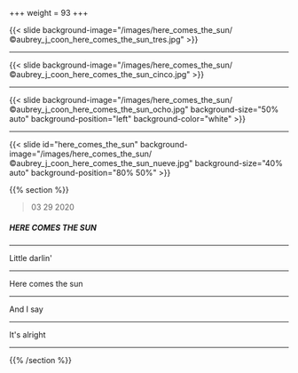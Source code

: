 +++
weight = 93
+++


{{< slide background-image="/images/here_comes_the_sun/©aubrey_j_coon_here_comes_the_sun_tres.jpg" >}}

---

{{< slide background-image="/images/here_comes_the_sun/©aubrey_j_coon_here_comes_the_sun_cinco.jpg" >}}


---

{{< slide background-image="/images/here_comes_the_sun/©aubrey_j_coon_here_comes_the_sun_ocho.jpg" background-size="50% auto" background-position="left" background-color="white" >}}

---

{{< slide id="here_comes_the_sun" background-image="/images/here_comes_the_sun/©aubrey_j_coon_here_comes_the_sun_nueve.jpg" background-size="40% auto" background-position="80% 50%" >}}

{{% section %}}

> 03 29 2020

##### HERE COMES THE SUN

---

Little darlin'

---

Here comes the sun

---

And I say

---

It's alright

---

{{% /section %}}